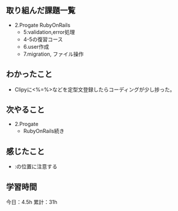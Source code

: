 ## 取り組んだ課題一覧
- 2.Progate RubyOnRails
  - 5:validation,error処理
  - 4-5の復習コース
  - 6.user作成
  - 7.migration, ファイル操作
## わかったこと
- Clipyに<%=%>などを定型文登録したらコーディングが少し捗った。

## 次やること
- 2.Progate
  - RubyOnRails続き

## 感じたこと
- :の位置に注意する

## 学習時間
今日：4.5h
累計：31h
